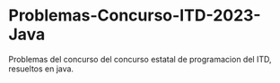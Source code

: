 # Problemas-Concurso-ITD-2023-Java
Problemas del concurso del concurso estatal de programacion del ITD, resueltos en java.
